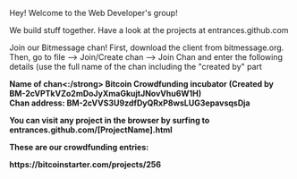 <html>
<head>
<meta http-equiv="Content-Type" content="text/html; charset=utf-8">

</head>

<body>
<p>Hey! Welcome to the Web Developer's group!</p>

<p>We build stuff together. Have a look at the projects at entrances.github.com</p>

<p>Join our Bitmessage chan! First, download the client from bitmessage.org. Then, go to file --> Join/Create chan --> Join Chan and enter the following details (use the full name of the chan including the "created by" part</p>

<strong>Name of chan<:/strong> Bitcoin Crowdfunding incubator (Created by BM-2cVPTkVZo2mDoJyXmaGkujtJNovVhu6W1H)<br>
<strong>Chan address:</strong> BM-2cVVS3U9zdfDyQRxP8wsLUG3epavsqsDja<br>

<p>You can <strong>visit any project in the browser</strong> by surfing to entrances.github.com/[ProjectName].html</p>

<p>These are our crowdfunding entries:</p>
https://bitcoinstarter.com/projects/256<br></body>
</html>
